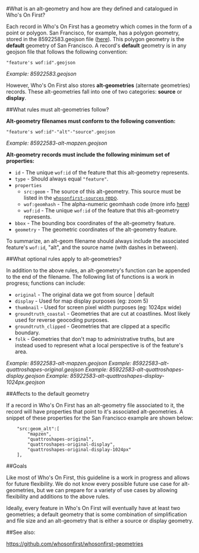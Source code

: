#What is an alt-geometry and how are they defined and catalogued in Who's On First?

Each record in Who's On First has a geometry which comes in the form of a point or polygon. San Francisco, for example, has a polygon geometry, stored in the 85922583.geojson file ([here](https://whosonfirst.mapzen.com/spelunker/id/85922583/)). 
This polygon geometry is the **default** geometry of San Francisco. A record's **default** geometry is in any geojson file that follows the following convention:

`"feature's wof:id".geojson`

_Example: 85922583.geojson_

However, Who's On First also stores **alt-geometries** (alternate geometries) records. These alt-geometries fall into one of two categories: **source** or **display**.

##What rules must alt-geometries follow?

**Alt-geometry filenames must conform to the following convention:**

`"feature's wof:id"-"alt"-"source".geojson`

_Example: 85922583-alt-mapzen.geojson_

**Alt-geometry records must include the following minimum set of properties:**

* `id` - The unique `wof:id` of the feature that this alt-geometry represents.
* `type` - Should always equal `"feature"`.
* `properties`
  * `src:geom` - The source of this alt-geometry. This source must be listed in the [`whosonfirst-sources` repo](https://github.com/whosonfirst/whosonfirst-sources).
  * `wof:geomhash` - The alpha-numeric geomhash code (more info [here](https://en.wikipedia.org/wiki/Geohash))
  * `wof:id` - The unique `wof:id` of the feature that this alt-geometry represents.
* `bbox` - The bounding box coordinates of the alt-geometry feature.
* `geometry` - The geometric coordinates of the alt-geometry feature.

To summarize, an alt-geom filename should always include the associated feature's `wof:id`, "alt", and the source name (with dashes in between).

##What optional rules apply to alt-geometries?

In addition to the above rules, an alt-geometry's function can be appended to the end of  the filename. The following list of functions is a work in progress; functions can include:

* `original` - The original data we got from source | default
* `display` - Used for map display purposes (eg: zoom 5)
* `thumbnail` - Used for screen pixel width purposes (eg: 1024px wide)
* `groundtruth_coastal` - Geometries that are cut at coastlines. Most likely used for reverse geocoding purposes.
* `groundtruth_clipped` - Geometries that are clipped at a specific boundary.
* `folk` - Geometries that don't map to administrative truths, but are instead used to represent what a local perspective is of the feature's area.

_Example: 85922583-alt-mapzen.geojson_
_Example: 85922583-alt-quattroshapes-original.geojson_
_Example: 85922583-alt-quattroshapes-display.geojson_
_Example: 85922583-alt-quattroshapes-display-1024px.geojson_

##Affects to the default geometry

If a record in Who's On First has an alt-geometry file associated to it, the record will have properties that point to it's associated alt-geometries. A snippet of these properties for the San Francisco example are shown below:

````
    "src:geom_alt":[
        "mapzen",
        "quattroshapes-original",
        "quattroshapes-original-display",
        "quattroshapes-original-display-1024px"
    ],
````


##Goals

Like most of Who's On First, this guideline is a work in progress and allows for future flexibility. We do not know every possible future use case for alt-geometries, but we can prepare for a variety of use cases by allowing flexibility and additions to the above rules.

Ideally, every feature in Who's On First will eventually have at least two geometries; a default geometry that is some combination of simplification and file size and an alt-geometry that is either a source or display geometry.

##See also:

https://github.com/whosonfirst/whosonfirst-geometries

